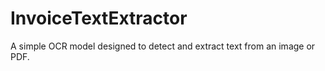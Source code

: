# InvoiceTextExtractor
A simple OCR model designed to detect and extract text from an image or PDF.

